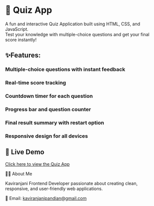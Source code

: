 # 🎯 Quiz App
A fun and interactive Quiz Application built using HTML, CSS, and JavaScript.  
Test your knowledge with multiple-choice questions and get your final score instantly!
## ✨Features:
### Multiple-choice questions with instant feedback
### Real-time score tracking
### Countdown timer for each question
### Progress bar and question counter
### Final result summary with restart option
### Responsive design for all devices
## 🚀 Live Demo
[Click here to view the Quiz App](https://kaviranjani42.github.io/QuizApp/)

🙋‍♀️ About Me

Kaviranjani
Frontend Developer passionate about creating clean, responsive, and user-friendly web applications.

📧 Email: kaviranjanipandian@gmail.com

